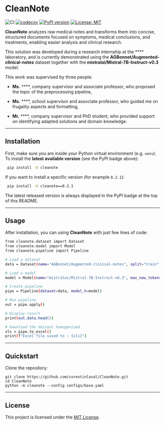 # CleanNote

![CI](https://github.com/corentinlaval/CleanNote/actions/workflows/ci.yml/badge.svg?branch=main)
[![codecov](https://codecov.io/gh/corentinlaval/CleanNote/branch/main/graph/badge.svg?branch=main)](https://codecov.io/gh/corentinlaval/CleanNote)
[![PyPI version](https://img.shields.io/pypi/v/cleanote.svg)](https://pypi.org/project/cleanote/)
[![License: MIT](https://img.shields.io/badge/License-MIT-yellow.svg)](LICENSE)  


**CleanNote** analyzes raw medical notes and transforms them into concise, structured documents focused on symptoms, medical conclusions, and treatments, enabling easier analysis and clinical research.

This solution was developed during a research internship at the **** laboratory, and is currently demonstrated using the **AGBonnet/Augmented-clinical-notes** dataset together with the **mistralai/Mistral-7B-Instruct-v0.3** model.

This work was supervised by three people:

- **Ms.** ****, company supervisor and associate professor, who proposed the topic of the preprocessing pipeline,

- **Ms.** ****, school supervisor and associate professor, who guided me on frugality aspects and formatting,

- **Mr.** ****, company supervisor and PhD student, who provided support on identifying adapted solutions and domain knowledge.

---

## Installation
First, make sure you are inside your Python virtual environment (e.g. `venv`).  
To install the **latest available version** (see the PyPI badge above):

```bash
 pip install -U cleanote
```

If you want to install a specific version (for example `0.2.1`):

```bash
 pip install -U cleanote==0.2.1
```
The latest released version is always displayed in the PyPI badge at the top of this README.

---

## Usage
After installation, you can using **CleanNote** with just few lines of code:

```bash
from cleanote.dataset import Dataset
from cleanote.model import Model
from cleanote.pipeline import Pipeline

# Load a dataset
data = Dataset(name="AGBonnet/Augmented-clinical-notes", split="train", field="full_note", limit=1)

# Load a model
model = Model(name="mistralai/Mistral-7B-Instruct-v0.3", max_new_tokens=512)

# Create pipeline
pipe = Pipeline(dataset=data, model_h=model)

# Run pipeline
out = pipe.apply()

# Display result
print(out.data.head())

# Download the dataset homogenized
xls = pipe.to_excel()  
print(f"Excel file saved to : {xls}")

```

---

## Quickstart  

Clone the repository:  

```
git clone https://github.com/corentinlaval/CleanNote.git
cd CleanNote
python -m cleanote --config configs/base.yaml
```



---

## License  
This project is licensed under the [MIT License](LICENSE).  
